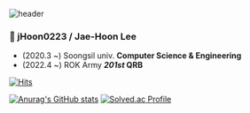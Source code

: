 ![header](https://capsule-render.vercel.app/api?type=Waving&color=3498DB&height=190&text=jHoon0223&fontSize=60&fontColor=F0F3F4&fontAlign=70&animation=twinkling)

### 👋 jHoon0223 / Jae-Hoon Lee

* (2020.3 ~) Soongsil univ. **Computer Science & Engineering**
* (2022.4 ~) ROK Army ***201st* QRB**

[![Hits](https://hits.seeyoufarm.com/api/count/incr/badge.svg?url=https%3A%2F%2Fgithub.com%2FjHoon0223&count_bg=%233D3D42&title_bg=%2325252B&icon=visualstudiocode.svg&icon_color=%230066B8&title=hits&edge_flat=true)](https://hits.seeyoufarm.com)

[![Anurag's GitHub stats](https://github-readme-stats.vercel.app/api?username=jHoon0223&show_icons=true&hide=prs&hide_border=true&border_radius=0&bg_color=2c2c32&title_color=0066b8&icon_color=0066b8&text_color=ffffff)](https://github.com/anuraghazra/github-readme-stats)
[![Solved.ac Profile](http://mazassumnida.wtf/api/v2/generate_badge?boj=201sabde)](https://solved.ac/201sabde/)

<!-- [![Top Langs](https://github-readme-stats.vercel.app/api/top-langs/?username=jHoon0223&layout=compact&hide_border=true&border_radius=0&bg_color=2c2c32&title_color=0066b8&text_color=ffffff&hide=javascript,scss,css)](https://github.com/anuraghazra/github-readme-stats) -->

<!--
**jHoon0223/jHoon0223** is a ✨ _special_ ✨ repository because its `README.md` (this file) appears on your GitHub profile.

Here are some ideas to get you started:

- 🔭 I’m currently working on ...
- 🌱 I’m currently learning ...
- 👯 I’m looking to collaborate on ...
- 🤔 I’m looking for help with ...
- 💬 Ask me about ...
- 📫 How to reach me: ...
- 😄 Pronouns: ...
- ⚡ Fun fact: ...
-->
